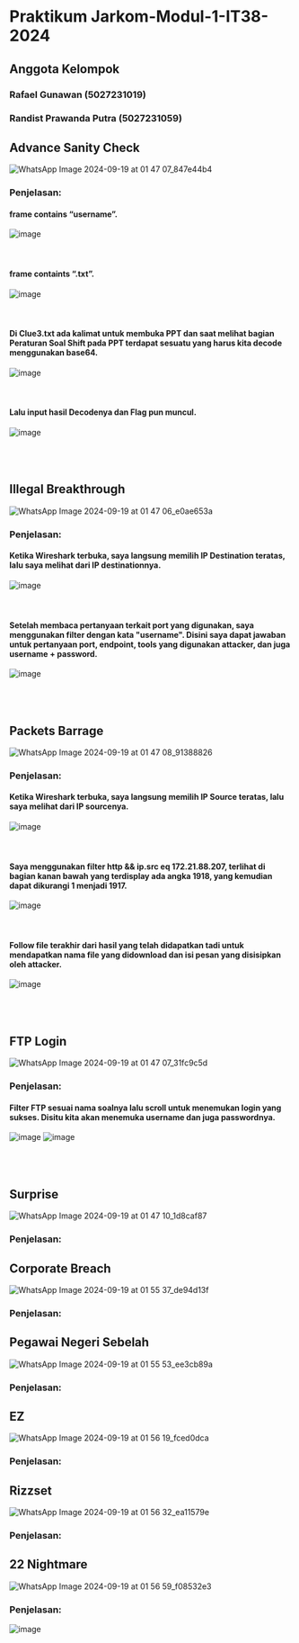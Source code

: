 # Praktikum Jarkom-Modul-1-IT38-2024

## Anggota Kelompok
### Rafael Gunawan (5027231019)
### Randist Prawanda Putra (5027231059)

## Advance Sanity Check
![WhatsApp Image 2024-09-19 at 01 47 07_847e44b4](https://github.com/user-attachments/assets/41ac120c-3b09-43b1-ab3a-cbf45187d9c2)
### Penjelasan:
#### frame contains “username”.
![image](https://github.com/user-attachments/assets/b0d42e22-ffd5-4100-b234-24395e8f3c61) <br><br><br>
#### frame containts “.txt”.
![image](https://github.com/user-attachments/assets/885fc7d4-d22d-4cde-8397-28fe515880ec) <br><br><br>
#### Di Clue3.txt ada kalimat untuk membuka PPT dan saat melihat bagian Peraturan Soal Shift pada PPT terdapat sesuatu yang harus kita decode menggunakan base64. 
![image](https://github.com/user-attachments/assets/90c7e607-2d96-4855-88a1-3a5b0e9295a7) <br><br><br>
#### Lalu input hasil Decodenya dan Flag pun muncul.
![image](https://github.com/user-attachments/assets/633c4c1e-c704-4b10-9a9a-efe5e601a335) <br><br><br><br>


## Illegal Breakthrough
![WhatsApp Image 2024-09-19 at 01 47 06_e0ae653a](https://github.com/user-attachments/assets/31463041-8d49-4555-aa38-63b76f54a21a)
### Penjelasan:
#### Ketika Wireshark terbuka, saya langsung memilih IP Destination teratas, lalu saya melihat dari IP destinationnya.
![image](https://github.com/user-attachments/assets/a61e0bc2-01fc-4bb6-af8c-a270dd76ceeb) <br><br><br>
#### Setelah membaca pertanyaan terkait port yang digunakan, saya menggunakan filter dengan kata "username". Disini saya dapat jawaban untuk pertanyaan port, endpoint, tools yang digunakan attacker, dan juga username + password.
![image](https://github.com/user-attachments/assets/e738b1c1-1be7-4f97-a489-0b74e7bac466) <br><br><br><br>

## Packets Barrage
![WhatsApp Image 2024-09-19 at 01 47 08_91388826](https://github.com/user-attachments/assets/b9b40a9e-c00f-4d00-bb00-5350b78e2907)
### Penjelasan: 
#### Ketika Wireshark terbuka, saya langsung memilih IP Source teratas, lalu saya melihat dari IP sourcenya.
![image](https://github.com/user-attachments/assets/a61e0bc2-01fc-4bb6-af8c-a270dd76ceeb) <br><br><br>
#### Saya menggunakan filter http && ip.src eq 172.21.88.207, terlihat di bagian kanan bawah yang terdisplay ada angka 1918, yang kemudian dapat dikurangi 1 menjadi 1917.
![image](https://github.com/user-attachments/assets/42a5997b-24f7-449c-abc3-31131fb61125) <br><br><br>
#### Follow file terakhir dari hasil yang telah didapatkan tadi untuk mendapatkan nama file yang didownload dan isi pesan yang disisipkan oleh attacker. 
![image](https://github.com/user-attachments/assets/6bc9862b-34e7-4597-9a84-71f427cdca6b) <br><br><br><br>

## FTP Login
![WhatsApp Image 2024-09-19 at 01 47 07_31fc9c5d](https://github.com/user-attachments/assets/22b1739a-7cc0-4221-a21a-ac48037b4a2b)
### Penjelasan:
#### Filter FTP sesuai nama soalnya lalu scroll untuk menemukan login yang sukses. Disitu kita akan menemuka username dan juga passwordnya.
![image](https://github.com/user-attachments/assets/61983403-cbe0-4157-938e-af816a861111)
![image](https://github.com/user-attachments/assets/07d21460-f52c-48d7-ad81-9ff4060b62a8) <br><br><br><br>

## Surprise
![WhatsApp Image 2024-09-19 at 01 47 10_1d8caf87](https://github.com/user-attachments/assets/2baf877f-39a1-4422-a706-6c4ac11e570c)
### Penjelasan:

## Corporate Breach
![WhatsApp Image 2024-09-19 at 01 55 37_de94d13f](https://github.com/user-attachments/assets/7b790330-a25f-417c-8292-a1fafc656a75)
### Penjelasan:

## Pegawai Negeri Sebelah
![WhatsApp Image 2024-09-19 at 01 55 53_ee3cb89a](https://github.com/user-attachments/assets/11e81edd-b144-450d-b743-5eefc7d1b86c)
### Penjelasan:

## EZ
![WhatsApp Image 2024-09-19 at 01 56 19_fced0dca](https://github.com/user-attachments/assets/66ea2ad9-2ccf-4c2b-b563-f937800189d8)
### Penjelasan:

## Rizzset
![WhatsApp Image 2024-09-19 at 01 56 32_ea11579e](https://github.com/user-attachments/assets/95cbb603-c7aa-4d02-85e4-c92cdaf86a67)
### Penjelasan:

## 22 Nightmare
![WhatsApp Image 2024-09-19 at 01 56 59_f08532e3](https://github.com/user-attachments/assets/99b593e9-34c9-47ab-96f2-60a6c7829055)
### Penjelasan:

![image](https://github.com/user-attachments/assets/b0d42e22-ffd5-4100-b234-24395e8f3c61)
